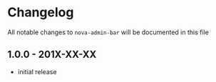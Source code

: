 # Changelog

All notable changes to `nova-admin-bar` will be documented in this file

## 1.0.0 - 201X-XX-XX

- initial release

